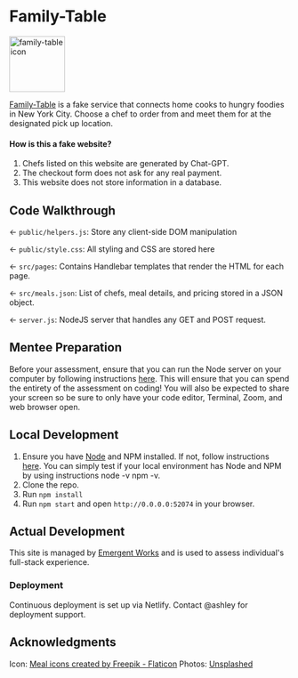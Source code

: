 # Family-Table

<img src="https://cdn-icons-png.flaticon.com/512/3274/3274099.png" alt="family-table icon" width="100px">

[Family-Table](https://family-table.netlify.app) is a fake service that connects home cooks to hungry foodies in New York City. Choose a chef to order from and meet them for at the designated pick up location.

#### How is this a fake website?

1. Chefs listed on this website are generated by Chat-GPT.
2. The checkout form does not ask for any real payment.
3. This website does not store information in a database.

## Code Walkthrough

← `public/helpers.js`: Store any client-side DOM manipulation

← `public/style.css`: All styling and CSS are stored here

← `src/pages`: Contains Handlebar templates that render the HTML for each page.

← `src/meals.json`: List of chefs, meal details, and pricing stored in a JSON object.

← `server.js`: NodeJS server that handles any GET and POST request.

## Mentee Preparation
Before your assessment, ensure that you can run the Node server on your computer by following instructions [here](#local-development). This will ensure that you can spend the entirety of the assessment on coding! You will also be expected to share your screen so be sure to only have your code editor, Terminal, Zoom, and web browser open.


## Local Development

1. Ensure you have [Node](https://nodejs.org) and NPM installed. If not, follow instructions [here](https://docs.npmjs.com/downloading-and-installing-node-js-and-npm). You can simply test if your local environment has Node and NPM by using instructions node -v
npm -v.
2. Clone the repo.
3. Run `npm install`
4. Run `npm start` and open `http://0.0.0.0:52074` in your browser.

## Actual Development

This site is managed by [Emergent Works](https://github.com/emergentworks) and is used to assess individual's full-stack experience.

### Deployment

Continuous deployment is set up via Netlify. Contact @ashley for deployment support.

## Acknowledgments

Icon: [Meal icons created by Freepik - Flaticon](https://www.flaticon.com/free-icons/meal)
Photos: [Unsplashed](https://unsplash.com/s/photos/meal)
